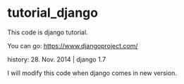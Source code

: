 tutorial_django
===============

This code is django tutorial.

You can go:
https://www.djangoproject.com/

history:
28. Nov. 2014 | django 1.7

I will modify this code when django comes in new version.

